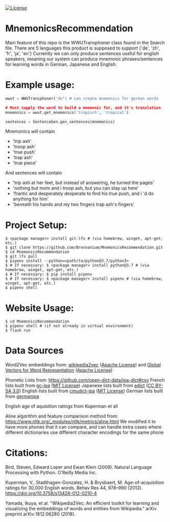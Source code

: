 [![License](https://img.shields.io/badge/License-Apache_2.0-blue.svg)](https://opensource.org/licenses/Apache-2.0)

# MnemonicsRecommendation

Main feature of this repo is the WWUTransphoner class found in the Search file.
There are 5 languages this product is supposed to support {'de', 'zh', 'fr', 'ja', 'en'}
Currently we can only produce sentences useful for english speakers, meaning our system can produce mnemonic phrases/sentences for learning words in German, Japanese and English.

# Example usage:
```python
wwut = WWUTransphoner('de") # can create mnemonics for german words

# Must supply the word to build a mnemonic for, and it's translation
mnemonics = wwut.get_mnemonics('tropisch', 'tropical')

sentences = SentenceGen.gen_sentences(mnemonics)
```

Mnemonics will contain
* 'trip ash'
* 'troop ash'
* 'true push'
* 'trap ash'
* 'true piece'

And sentences will contain
* 'trip ash at her feet, but instead of answering, he turned the pages'
* 'nothing but mom and i troop ash, but you can stay up here'
* 'frantic and desperately desperate to find his true push, and i 'd do anything for him'
* 'beneath his hands and my two fingers trap ash's fingers'

# Project Setup:
```console
$ <package manager> install git-lfs # (via homebrew, winget, apt-get, etc.)
$ git clone https://github.com/Brennanium/MnemonicsRecommendation.git
$ cd MnemonicsRecommendation
$ git lfs pull
$ pipenv install --python=<path/to/python@3.7/python3>
$ # If necessary: $ <package manager> install python@3.7 # (via homebrew, winget, apt-get, etc.)
$ # If necessary: $ pip install pipenv
$ # If necessary: $ <package manager> install pipenv # (via homebrew, winget, apt-get, etc.)
$ pipenv shell
```

# Website Usage:
```console
$ cd MnemonicsRecommendation
$ pipenv shell # (if not already in virtual environment)
$ flask run
```

# Data Sources

Word2Vec embeddings from:
[wikipedia2vec](https://wikipedia2vec.github.io/wikipedia2vec/pretrained/) ([Apache License](https://www.apache.org/licenses/LICENSE-2.0))
and
[Global Vectors for Word Representation](https://github.com/stanfordnlp/GloVe) ([Apache License](https://www.apache.org/licenses/LICENSE-2.0))

Phonetic Lists from:
https://github.com/open-dict-data/ipa-dict#csv
  French lists built from [gc-ipa](https://github.com/dohliam/qc-ipa) ([MIT License](https://github.com/lingz/cmudict-ipa/blob/master/LICENSE))
  Japanese lists built from [edict](https://www.edrdg.org/jmdict/edict.html) ([CC BY-SA 3.0](https://creativecommons.org/licenses/by/4.0/))
  English lists built from [cmudict-ipa](https://github.com/lingz/cmudict-ipa) ([MIT License](https://github.com/lingz/cmudict-ipa/blob/master/LICENSE))
  German lists built from [germanipa](https://github.com/kdelaney/germanipa)

English age of aquisition ratings from Kuperman et all

Aline algorithm and feature comparison method from:
https://www.nltk.org/_modules/nltk/metrics/aline.html
We modified it to have more phones that it can compare, and can
handle extra cases where different dictionaries use different
character encodings for the same phone




# Citations:
Bird, Steven, Edward Loper and Ewan Klein (2009).
Natural Language Processing with Python.  O'Reilly Media Inc.

Kuperman, V., Stadthagen-Gonzalez, H. & Brysbaert, M. Age-of-acquisition ratings for 30,000 English words. Behav Res 44, 978–990 (2012). https://doi.org/10.3758/s13428-012-0210-4

Yamada, Ikuya, et al. "Wikipedia2Vec: An efficient toolkit for learning and visualizing the embeddings of words and entities from Wikipedia." arXiv preprint arXiv:1812.06280 (2018).

